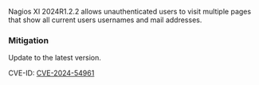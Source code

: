 Nagios XI 2024R1.2.2 allows unauthenticated users to visit multiple pages that show all current users usernames and mail addresses.

### Mitigation
Update to the latest version.

CVE-ID: [CVE-2024-54961](https://cve.mitre.org/cgi-bin/cvename.cgi?name=CVE-2024-54961)
